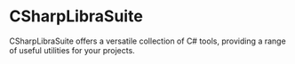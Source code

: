 # CSharpLibraSuite
CSharpLibraSuite offers a versatile collection of C# tools, providing a range of useful utilities for your projects.
